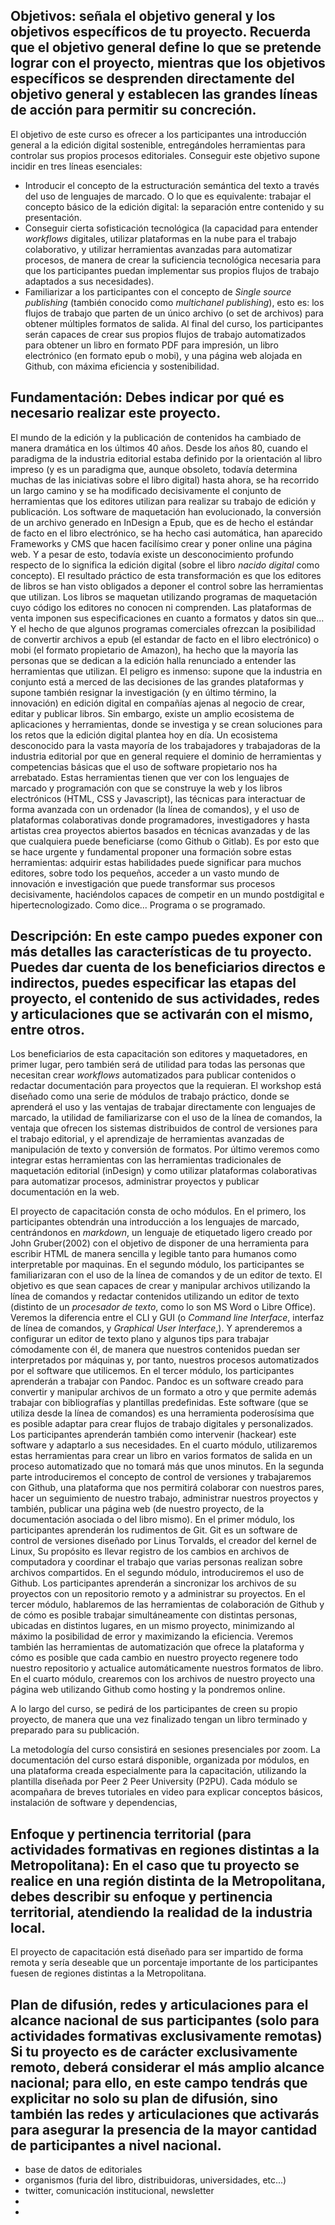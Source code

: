 ## Objetivos: señala el objetivo general y los objetivos específicos de tu proyecto. Recuerda que el objetivo general define lo que se pretende lograr con el proyecto, mientras que los objetivos específicos se desprenden directamente del objetivo general y establecen las grandes líneas de acción para permitir su concreción.

El objetivo de este curso es ofrecer a los participantes una introducción general a la edición digital sostenible, entregándoles herramientas para controlar sus propios procesos editoriales. Conseguir este objetivo supone incidir en tres líneas esenciales:

- Introducir el concepto de la estructuración semántica del texto a través del uso de lenguajes de marcado. O lo que es equivalente: trabajar el concepto básico de la edición digital: la separación entre contenido y su presentación.
- Conseguir cierta sofisticación tecnológica (la capacidad para entender _workflows_ digitales, utilizar plataformas en la nube para el trabajo colaborativo, y utilizar herramientas avanzadas para automatizar procesos, de manera de crear la suficiencia tecnológica necesaria para que los participantes puedan implementar sus propios flujos de trabajo adaptados a sus necesidades).
- Familiarizar a los participantes con el concepto de *Single source publishing* (también conocido como *multichanel publishing*), esto es: los flujos de trabajo que parten de un único archivo (o set de archivos) para obtener múltiples formatos de salida. Al final del curso, los participantes serán capaces de crear sus propios flujos de trabajo automatizados para obtener un libro en formato PDF para impresión, un libro electrónico (en formato epub o mobi), y una página web alojada en Github, con máxima eficiencia y sostenibilidad.

## Fundamentación: Debes indicar por qué es necesario realizar este proyecto.
El mundo de la edición y la publicación de contenidos ha cambiado de manera dramática en los últimos 40 años. Desde los años 80, cuando el paradigma de la industria editorial estaba definido por la orientación al libro impreso (y es un paradigma que, aunque obsoleto, todavía determina muchas de las iniciativas sobre el libro digital) hasta ahora, se ha recorrido un largo camino y se ha modificado decisivamente el conjunto de herramientas que los editores utilizan para realizar su trabajo de edición y publicación.  Los software de maquetación han evolucionado, la conversión de un archivo generado en InDesign a Epub, que es de hecho el estándar de facto en el libro electrónico, se ha hecho casi automática, han aparecido Frameworks y CMS que hacen facilísimo crear y poner online una página web. Y a pesar de esto, todavía existe un desconocimiento profundo respecto de lo significa la edición digital (sobre el libro *nacido digital* como concepto). El resultado práctico de esta transformación es que los editores de libros se han visto obligados a deponer el control sobre las herramientas que utilizan. Los libros se maquetan utilizando programas de maquetación cuyo código los editores no conocen ni comprenden. Las plataformas de venta imponen sus especificaciones en cuanto a formatos y datos sin que... Y el hecho de que algunos programas comerciales ofrezcan la posibilidad de convertir archivos a epub (el estandar de facto en el libro electrónico) o mobi (el formato propietario de Amazon), ha hecho que la mayoría las personas que se dedican a la edición halla renunciado a entender las herramientas que utilizan. El peligro es inmenso: supone que la industria en conjunto está a merced de las decisiones de las grandes plataformas y supone también resignar la investigación (y en último término, la innovación) en edición digital en compañías ajenas al negocio de crear, editar y publicar libros. Sin embargo, existe un amplio ecosistema de aplicaciones y herramientas, donde se investiga y se crean soluciones para los retos que la edición digital plantea hoy en día. Un ecosistema desconocido para la vasta mayoría de los trabajadores y trabajadoras de la industria editorial por que en general requiere el dominio de herramientas y competencias básicas que el uso de software propietario nos ha arrebatado. Estas herramientas tienen que ver con los lenguajes de marcado y programación con que se construye la web y los libros electrónicos (HTML, CSS y Javascript), las técnicas para interactuar de forma avanzada con un ordenador (la línea de comandos), y el uso de plataformas colaborativas donde programadores, investigadores y hasta artistas crea proyectos abiertos basados en técnicas avanzadas y de las que cualquiera puede beneficiarse (como Github o Gitlab). Es por esto que se hace urgente y fundamental proponer una formación sobre estas herramientas: adquirir estas habilidades puede significar para muchos editores, sobre todo los pequeños, acceder a un vasto mundo de innovación e investigación que puede transformar sus procesos decisivamente, haciéndolos capaces de competir en un mundo postdigital e hipertecnologizado. Como dice... Programa o se programado.

## Descripción: En este campo puedes exponer con más detalles las características de tu proyecto. Puedes dar cuenta de los beneficiarios directos e indirectos, puedes especificar las etapas del proyecto, el contenido de sus actividades, redes y articulaciones que se activarán con el mismo, entre otros.

Los beneficiarios de esta capacitación son editores y maquetadores, en primer lugar, pero también será de utilidad para todas las personas que necesitan crear _workflows_ automatizados para publicar contenidos o redactar documentación para proyectos que la requieran.
El workshop está diseñado como una serie de módulos de trabajo práctico, donde se aprenderá el uso y las ventajas de trabajar directamente con lenguajes de marcado, la utilidad de familiarizarse con el uso de la línea de comandos, la ventaja que ofrecen los sistemas distribuidos de control de versiones para el trabajo editorial, y el aprendizaje de herramientas avanzadas de manipulación de texto y conversión de formatos. Por último veremos como integrar estas herramientas con las herramientas tradicionales de maquetación editorial (inDesign) y como utilizar plataformas colaborativas para automatizar procesos, administrar proyectos y publicar documentación en la web.

El proyecto de capacitación consta de ocho módulos.
En el primero, los participantes obtendrán una introducción a los lenguajes de marcado, centrándonos en _markdown_, un lenguaje de etiquetado ligero creado por John Gruber(2002) con el objetivo de disponer de una herramienta para escribir HTML de manera sencilla y legible tanto para humanos como interpretable por maquinas.
En el segundo módulo, los participantes se familiarizaran con el uso de la línea de comandos y de un editor de texto. El objetivo es que sean capaces de crear y manipular archivos utilizando la línea de comandos y redactar contenidos utilizando un editor de texto (distinto de un *procesador de texto*, como lo son MS Word o Libre Office). Veremos la diferencia entre el CLI y GUI (o *Command line Interface*, interfaz de línea de comandos, y *Graphical User Interface*,). Y aprenderemos a configurar un editor de texto plano y algunos tips para trabajar cómodamente con él, de manera que nuestros contenidos puedan ser interpretados por máquinas y, por tanto, nuestros procesos automatizados por el software que utilicemos.
En el tercer módulo, los participantes aprenderán a trabajar con Pandoc. Pandoc es un software creado para convertir y manipular archivos de un formato a otro y que permite además trabajar con bibliografías y plantillas predefinidas. Este software (que se utiliza desde la línea de comandos) es una herramienta poderosísima que es posible adaptar para crear flujos de trabajo digitales y personalizados. Los participantes aprenderán también como intervenir (hackear) este software y adaptarlo a sus necesidades.
En el cuarto módulo, utilizaremos estas herramientas para crear un libro en varios formatos de salida en un proceso automatizado que no tomará más que unos minutos.
En la segunda parte introduciremos el concepto de control de versiones y trabajaremos con Github, una plataforma que nos permitirá colaborar con nuestros pares, hacer un seguimiento de nuestro trabajo, administrar nuestros proyectos y también, publicar una página web (de nuestro proyecto, de la documentación asociada o del libro mismo).
En el primer módulo, los participantes aprenderán los rudimentos de Git. Git es un software de control de versiones diseñado por Linus Torvalds, el creador del kernel de Linux, Su propósito es llevar registro de los cambios en archivos de computadora y coordinar el trabajo que varias personas realizan sobre archivos compartidos.
En el segundo módulo, introduciremos el uso de Github. Los participantes aprenderán a sincronizar los archivos de su proyectos con un repositorio remoto y a administrar su proyectos.
En el tercer módulo, hablaremos de las herramientas de colaboración de Github y de cómo es posible trabajar simultáneamente con distintas personas, ubicadas en distintos lugares, en un mismo proyecto, minimizando al máximo la posibilidad de error y maximizando la eficiencia. Veremos también las herramientas de automatización que ofrece la plataforma y cómo es posible que cada cambio en nuestro proyecto regenere todo nuestro repositorio y actualice automáticamente nuestros formatos de libro.
En el cuarto módulo, crearemos con los archivos de nuestro proyecto una página web utilizando Github como hosting y la pondremos online.

A lo largo del curso, se pedirá de los participantes de creen su propio proyecto, de manera que una vez finalizado tengan un libro  terminado y preparado para su publicación.

La metodología del curso consistirá en sesiones presenciales por zoom. La documentación del curso estará disponible, organizada por módulos, en una plataforma creada especialmente para la capacitación, utilizando la plantilla diseñada por Peer 2 Peer University (P2PU). Cada módulo se acompañara de breves tutoriales en video para explicar conceptos básicos, instalación de software y dependencias,



## Enfoque y pertinencia territorial (para actividades formativas en regiones distintas a la Metropolitana): En el caso que tu proyecto se realice en una región distinta de la Metropolitana, debes describir su enfoque y pertinencia territorial, atendiendo la realidad de la industria local.

El proyecto de capacitación está diseñado para ser impartido de forma remota y sería deseable que un porcentaje importante de los participantes fuesen de regiones distintas a la Metropolitana.

## Plan de difusión, redes y articulaciones para el alcance nacional de sus participantes (solo para actividades formativas exclusivamente remotas) Si tu proyecto es de carácter exclusivamente remoto, deberá considerar el más amplio alcance nacional; para ello, en este campo tendrás que explicitar no solo su plan de difusión, sino también las redes y articulaciones que activarás para asegurar la presencia de la mayor cantidad de participantes a nivel nacional.

- base de datos de editoriales
- organismos (furia del libro, distribuidoras, universidades, etc...)
- twitter, comunicación institucional, newsletter
-
-
